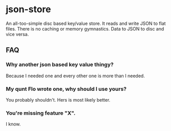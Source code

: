 # json-store

An all-too-simple disc based key/value store. It reads and write JSON to flat
files. There is no caching or memory gymnastics. Data to JSON to disc and vice
versa.

## FAQ

### Why another json based key value thingy?

Because I needed one and every other one is more than I needed.

### My qunt Flo wrote one, why should I use yours?

You probably shouldn't. Hers is most likely better.

### You're missing feature "X".

I know.
